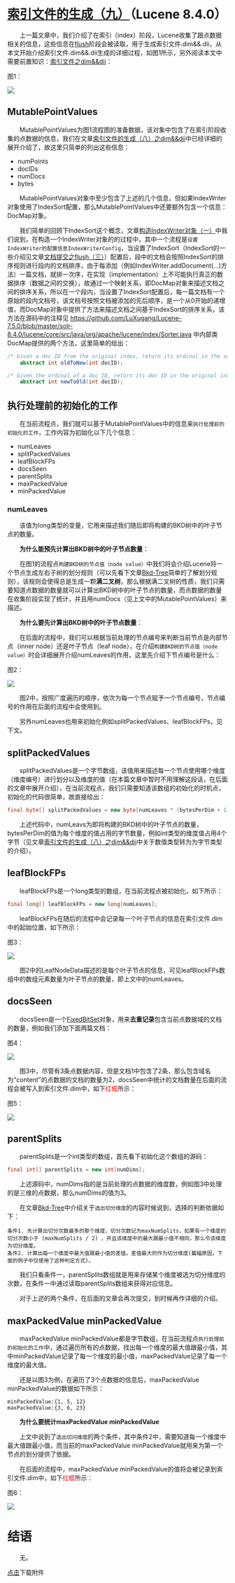 # [索引文件的生成（九）](https://www.amazingkoala.com.cn/Lucene/Index/)（Lucene 8.4.0）

&emsp;&emsp;上一篇文章中，我们介绍了在索引（index）阶段，Lucene收集了跟点数据相关的信息，这些信息在[flush]([文档提交之flush（一）](https://www.amazingkoala.com.cn/Lucene/Index/2019/0716/74.html))阶段会被读取，用于生成索引文件.dim&&.dii，从本文开始介绍索引文件.dim&&.dii生成的详细过程，如图1所示，另外阅读本文中需要前置知识：[索引文件之dim&&dii](https://www.amazingkoala.com.cn/Lucene/suoyinwenjian/2019/0424/53.html)：

图1：

<img src="索引文件的生成（九）-image/1.png">

## MutablePointValues

&emsp;&emsp;MutablePointValues为图1流程图的准备数据，该对象中包含了在索引阶段收集的点数据的信息，我们在文章[索引文件的生成（八）之dim&&dii](https://www.amazingkoala.com.cn/Lucene/Index/2020/0329/128.html)中已经详细的展开介绍了，故这里只简单的列出这些信息：

- numPoints
- docIDs
- numDocs
- bytes

&emsp;&emsp;MutablePointValues对象中至少包含了上述的几个信息，但如果IndexWriter对象使用了IndexSort配置，那么MutablePointValues中还要额外包含一个信息：DocMap对象。

&emsp;&emsp;我们简单的回顾下IndexSort这个概念，文章[构造IndexWriter对象（一）](https://www.amazingkoala.com.cn/Lucene/Index/2019/1111/106.html)中我们说到，在构造一个IndexWriter对象的的过程中，其中一个流程是`设置IndexWriter的配置信息IndexWriterConfig`，当设置了IndexSort（IndexSort的一些介绍见文章[文档提交之flush（三）](https://www.amazingkoala.com.cn/Lucene/Index/2019/0725/76.html)）配置后，段中的文档会按照IndexSort的排序规则进行段内的文档排序，由于每添加（例如IndexWriter.addDocument(...)方法）一篇文档，就排一次序，在实现（implementation）上不可能执行真正的数据排序（数据之间的交换），故通过一个映射关系，即DocMap对象来描述文档之间的排序关系，所以在一个段内，当设置了IndexSort配置后，每一篇文档有一个原始的段内文档号，该文档号按照文档被添加的先后顺序，是一个从0开始的递增值，而DocMap对象中提供了方法来描述文档之间基于IndexSort的排序关系，该方法在源码中的注释见 https://github.com/LuXugang/Lucene-7.5.0/blob/master/solr-8.4.0/lucene/core/src/java/org/apache/lucene/index/Sorter.java 中内部类DocMap提供的两个方法，这里简单的给出：

```java
/* Given a doc ID from the original index, return its ordinal in the sorted index. */
    abstract int oldToNew(int docID);

/* Given the ordinal of a doc ID, return its doc ID in the original index. */
    abstract int newToOld(int docID);
```

## 执行处理前的初始化的工作

&emsp;&emsp;在当前流程点，我们就可以基于MutablePointValues中的信息来`执行处理前的初始化的工作`，工作内容为初始化以下几个信息：

- numLeaves
- splitPackedValues
- leafBlockFPs
- docsSeen
- parentSplits
- maxPackedValue
- minPackedValue

### numLeaves

&emsp;&emsp;该值为long类型的变量，它用来描述我们随后即将构建的BKD树中的叶子节点的数量。

&emsp;&emsp;**为什么能预先计算出BKD树中的叶子节点数量**：

&emsp;&emsp;在图1的流程点`构建BKD树的节点值（node value）`中我们将会介绍Lucene将一个节点生成左右子树的划分规则（可以先看下文章[Bkd-Tree](https://www.amazingkoala.com.cn/Lucene/gongjulei/2019/0422/52.html)简单的了解划分规则），该规则会使得总是生成一颗**满二叉树**，那么根据满二叉树的性质，我们只需要知道点数据的数量就可以计算出BKD树中的叶子节点的数量，而点数据的数量在收集阶段实现了统计，并且用numDocs（见上文中的MutablePointValues）来描述。

&emsp;&emsp;**为什么要先计算出BKD树中的叶子节点数量**：

&emsp;&emsp;在后面的流程中，我们可以根据当前处理的节点编号来判断当前节点是内部节点（inner node）还是叶子节点（leaf node），在介绍`构建BKD树的节点值（node value）`时会详细展开介绍numLeaves的作用，这里先介绍下节点编号是什么：

图2：

<img src="索引文件的生成（九）-image/2.png">

&emsp;&emsp;图2中，按照广度遍历的顺序，依次为每一个节点赋予一个节点编号，节点编号的作用在后面的流程中会使用到。

&emsp;&emsp;另外numLeaves也用来初始化例如splitPackedValues、leafBlockFPs，见下文。

## splitPackedValues

&emsp;&emsp;splitPackedValues是一个字节数组，该值用来描述每一个节点使用哪个维度（维度编号）进行划分以及维度的值（在本篇文章中暂时不用理解这段话，在后面的文章中展开介绍），在当前流程点，我们只需要知道该数组的初始化的时机点，初始化的代码很简单，故直接给出：

```java
final byte[] splitPackedValues = new byte[numLeaves * (bytesPerDim + 1)];
```

&emsp;&emsp;上述代码中，numLeavs为即将构建的BKD树中的叶子节点的数量，bytesPerDim的值为每个维度的值占用的字节数量，例如int类型的维度值占用4个字节（见文章[索引文件的生成（八）之dim&&dii](https://www.amazingkoala.com.cn/Lucene/Index/2020/0329/128.html)中关于数值类型转为为字节类型的介绍）。

## leafBlockFPs

&emsp;&emsp;leafBlockFPs是一个long类型的数组，在当前流程点被初始化，如下所示：

```java
final long[] leafBlockFPs = new long[numLeaves];
```

&emsp;&emsp;leafBlockFPs在随后的流程中会记录每一个叶子节点的信息在索引文件.dim中的起始位置，如下所示：

图3：

<img src="索引文件的生成（九）-image/3.png">

&emsp;&emsp;图2中的LeafNodeData描述的是每个叶子节点的信息，可见leafBlockFPs数组中的数组元素数量为叶子节点的数量，即上文中的numLeaves。

## docsSeen

&emsp;&emsp;docsSeen是一个[FixedBitSet](https://www.amazingkoala.com.cn/Lucene/gongjulei/2019/0404/45.html)对象，用来**去重记录**包含当前点数据域的文档的数量，例如我们添加下面两篇文档：

图4：

<img src="索引文件的生成（九）-image/4.png">

&emsp;&emsp;图3中，尽管有3条点数据内容，但是文档1中包含了2条，那么包含域名为"content"的点数据的文档的数量为2，docsSeen中统计的文档数量在后面的流程会被写入到索引文件.dim中，如下<font color=Red>红框</font>所示：

图5：

<img src="索引文件的生成（九）-image/5.png">

## parentSplits

&emsp;&emsp;parentSplits是一个int类型的数组，首先看下初始化这个数组的源码：

```java
final int[] parentSplits = new int[numDims];
```

&emsp;&emsp;上述源码中，numDims指的是当前处理的点数据的维度数，例如图3中处理的是三维的点数据，那么numDims的值为3。

&emsp;&emsp;在文章[Bkd-Tree](https://www.amazingkoala.com.cn/Lucene/gongjulei/2019/0422/52.html)中介绍关于`选出切分维度`的内容时候说到，选择的判断依据如下：

```text
条件1. 先计算出切分次数最多的那个维度，切分次数记为maxNumSplits，如果有一个维度的切分次数小于 (maxNumSplits / 2) ，并且该维度中的最大跟最小值不相同，那么令该维度为切分维度。
条件2. 计算出每一个维度中最大值跟最小值的差值，差值最大的作为切分维度(篇幅原因，下面的例子中仅使用了这种判定方式)。
```

&emsp;&emsp;我们只看条件一，parentSplits数组就是用来存储某个维度被选为切分维度的次数，在条件一中通过读取parentSplits数组来获得对应信息。

&emsp;&emsp;对于上述的两个条件，在后面的文章会再次提交，到时候再作详细的介绍。

## maxPackedValue minPackedValue

&emsp;&emsp;maxPackedValue minPackedValue都是字节数组，在当前流程点`执行处理前的初始化的工作`中，通过遍历所有的点数据，找出每一个维度的最大值跟最小值，其中minPackedValue记录了每一个维度的最小值，maxPackedValue记录了每一个维度的最大值。

&emsp;&emsp;还是以图3为例，在遍历了3个点数据的信息后，maxPackedValue minPackedValue的数据如下所示：

```text
minPackedValue:{1, 5, 12}
maxPackedValue:{3, 6, 23}
```

&emsp;&emsp;**为什么要统计maxPackedValue minPackedValue**

&emsp;&emsp;上文中说到了`选出切问维度`的两个条件，其中条件2中，需要知道每一个维度中最大值跟最小值，而当前的maxPackedValue minPackedValue就用来为第一个节点的划分提供了依据。

&emsp;&emsp;在后面的流程中，maxPackedValue minPackedValue的值将会被记录到索引文件.dim中，如下<font color=Red>红框</font>所示：

图6：

<img src="索引文件的生成（九）-image/6.png">

# 结语

&emsp;&emsp;无。

[点击](http://www.amazingkoala.com.cn/attachment/Lucene/Index/索引文件的生成/索引文件的生成（九）/索引文件的生成（九）.zip)下载附件